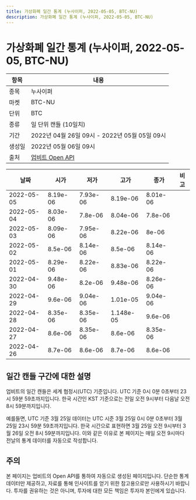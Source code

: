 ```yaml
---
title: 가상화폐 일간 통계 (누사이퍼, 2022-05-05, BTC-NU)
description: 가상화폐 일간 통계 (누사이퍼, 2022-05-05, BTC-NU)
---
```



가상화폐 일간 통계 (누사이퍼, 2022-05-05, BTC-NU)
===

|항목|내용|
|--|--|
|종목|누사이퍼|
|마켓|BTC-NU|
|단위|BTC|
|종류|일 단위 캔들 (10일치)|
|기간|2022년 04월 26일 09시 - 2022년 05월 05일 09시|
|생성일|2022년 05월 06일 09시|
|출처|[업비트 Open API](https://docs.upbit.com)|


|날짜|시가|저가|고가|종가|비고|
|--|--|--|--|--|--|
|2022-05-05|8.19e-06|7.93e-06|8.19e-06|8.01e-06|    |
|2022-05-04|8.03e-06|7.8e-06|8.04e-06|7.8e-06|    |
|2022-05-03|8.09e-06|7.95e-06|8.22e-06|8e-06|    |
|2022-05-02|8.5e-06|8.14e-06|8.5e-06|8.14e-06|    |
|2022-05-01|8.29e-06|8.22e-06|8.83e-06|8.22e-06|    |
|2022-04-30|9.48e-06|8.2e-06|9.48e-06|8.26e-06|    |
|2022-04-29|9.6e-06|9.04e-06|1.01e-05|9.04e-06|    |
|2022-04-28|8.35e-06|8.35e-06|1.148e-05|9.6e-06|    |
|2022-04-27|8.6e-06|8.35e-06|8.6e-06|8.35e-06|    |
|2022-04-26|8.7e-06|8.6e-06|8.7e-06|8.6e-06|    |


일간 캔들 구간에 대한 설명
---


업비트의 일간 캔들은 세계 협정시(UTC) 기준입니다. 
UTC 기준 0시 0분 0초부터 23시 59분 59초까지입니다. 
한국 시간인 KST 기준으로는 전일 오전 9시부터 다음날 오전 8시 59분까지입니다. 


예를들면, UTC 기준 3월 25일 데이터는 UTC 시준 3월 25일 0시 0분 0초부터 3월 25일 23시 59분 59초까지입니다. 
한국 시간으로 표현하면 3월 25일 오전 9시부터 3월 26일 오전 8시 59분까지입니다. 
이와 같은 이유로 본 페이지는 매일 오전 9시마다 전날의 통계 데이터를 자동으로 작성합니다. 


주의
---


본 페이지는 업비트의 Open API를 통하여 자동으로 생성된 페이지입니다. 
단순한 통계 데이터만 제공하고, 자료를 통해 인사이트를 얻기 위한 참고용으로만 사용하시기 바랍니다. 
투자를 권유하는 것은 아니며, 투자에 대한 모든 책임은 투자자 본인에게 있습니다. 
